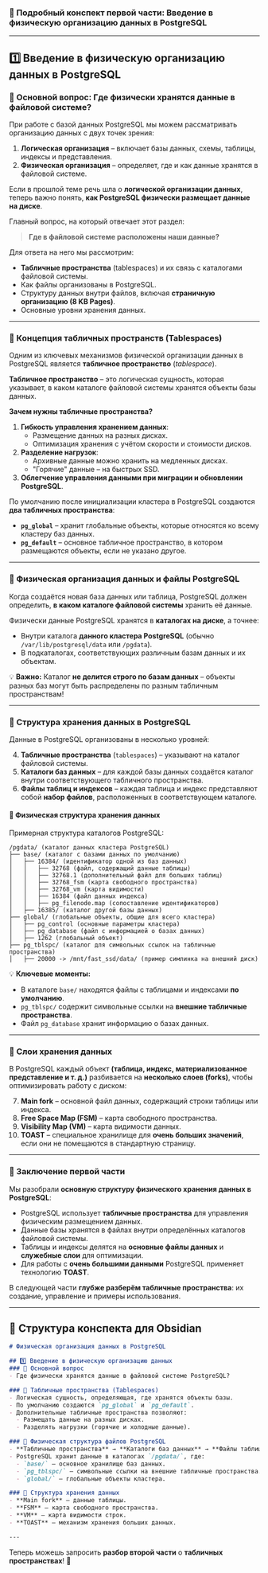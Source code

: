 ### **📌 Подробный конспект первой части: Введение в физическую организацию данных в PostgreSQL**

---

## **1️⃣ Введение в физическую организацию данных в PostgreSQL**

### **🔹 Основной вопрос: Где физически хранятся данные в файловой системе?**

При работе с базой данных PostgreSQL мы можем рассматривать организацию данных с двух точек зрения:

1. **Логическая организация** – включает базы данных, схемы, таблицы, индексы и представления.
2. **Физическая организация** – определяет, где и как данные хранятся в файловой системе.

Если в прошлой теме речь шла о **логической организации данных**, теперь важно понять, **как PostgreSQL физически размещает данные на диске**.

Главный вопрос, на который отвечает этот раздел:

> **Где в файловой системе расположены наши данные?**

Для ответа на него мы рассмотрим:

- **Табличные пространства** (tablespaces) и их связь с каталогами файловой системы.
- Как файлы организованы в PostgreSQL.
- Структуру данных внутри файлов, включая **страничную организацию (8 KB Pages)**.
- Основные уровни хранения данных.

---

### **🔹 Концепция табличных пространств (Tablespaces)**

Одним из ключевых механизмов физической организации данных в PostgreSQL является **табличное пространство** (_tablespace_).

**Табличное пространство** – это логическая сущность, которая указывает, в каком каталоге файловой системы хранятся объекты базы данных.

**Зачем нужны табличные пространства?**

1. **Гибкость управления хранением данных**:
    - Размещение данных на разных дисках.
    - Оптимизация хранения с учётом скорости и стоимости дисков.
2. **Разделение нагрузок**:
    - Архивные данные можно хранить на медленных дисках.
    - "Горячие" данные – на быстрых SSD.
3. **Облегчение управления данными при миграции и обновлении PostgreSQL**.

По умолчанию после инициализации кластера в PostgreSQL создаются **два табличных пространства**:

- **`pg_global`** – хранит глобальные объекты, которые относятся ко всему кластеру баз данных.
- **`pg_default`** – основное табличное пространство, в котором размещаются объекты, если не указано другое.

---

### **🔹 Физическая организация данных и файлы PostgreSQL**

Когда создаётся новая база данных или таблица, PostgreSQL должен определить, **в каком каталоге файловой системы** хранить её данные.

Физически данные PostgreSQL хранятся в **каталогах на диске**, а точнее:

- Внутри каталога **данного кластера PostgreSQL** (обычно `/var/lib/postgresql/data` или `/pgdata`).
- В подкаталогах, соответствующих различным базам данных и их объектам.

💡 **Важно:** Каталог **не делится строго по базам данных** – объекты разных баз могут быть распределены по разным табличным пространствам!

---

### **🔹 Структура хранения данных в PostgreSQL**

Данные в PostgreSQL организованы в несколько уровней:

4. **Табличные пространства** (`tablespaces`) – указывают на каталог файловой системы.
5. **Каталоги баз данных** – для каждой базы данных создаётся каталог внутри соответствующего табличного пространства.
6. **Файлы таблиц и индексов** – каждая таблица и индекс представляют собой **набор файлов**, расположенных в соответствующем каталоге.

#### 📁 **Физическая структура хранения данных**

Примерная структура каталогов PostgreSQL:

```
/pgdata/ (каталог данных кластера PostgreSQL)
├── base/ (каталог с базами данных по умолчанию)
│   ├── 16384/ (идентификатор одной из баз данных)
│   │   ├── 32768 (файл, содержащий данные таблицы)
│   │   ├── 32768.1 (дополнительный файл для больших таблиц)
│   │   ├── 32768_fsm (карта свободного пространства)
│   │   ├── 32768_vm (карта видимости)
│   │   ├── 16384 (файл данных индекса)
│   │   ├── pg_filenode.map (сопоставление идентификаторов)
│   ├── 16385/ (каталог другой базы данных)
├── global/ (глобальные объекты, общие для всего кластера)
│   ├── pg_control (основные параметры кластера)
│   ├── pg_database (файл с информацией о базах данных)
│   ├── 1262 (глобальный объект)
├── pg_tblspc/ (каталог для символьных ссылок на табличные пространства)
│   ├── 20000 -> /mnt/fast_ssd/data/ (пример симлинка на внешний диск)
```

💡 **Ключевые моменты:**

- В каталоге `base/` находятся файлы с таблицами и индексами **по умолчанию**.
- `pg_tblspc/` содержит символьные ссылки на **внешние табличные пространства**.
- Файл `pg_database` хранит информацию о базах данных.

---

### **🔹 Слои хранения данных**

В PostgreSQL каждый объект **(таблица, индекс, материализованное представление и т. д.)** разбивается на **несколько слоев (forks)**, чтобы оптимизировать работу с диском:

7. **Main fork** – основной файл данных, содержащий строки таблицы или индекса.
8. **Free Space Map (FSM)** – карта свободного пространства.
9. **Visibility Map (VM)** – карта видимости данных.
10. **TOAST** – специальное хранилище для **очень больших значений**, если они не помещаются в стандартную страницу.

---

### **🔹 Заключение первой части**

Мы разобрали **основную структуру физического хранения данных в PostgreSQL**:

- PostgreSQL использует **табличные пространства** для управления физическим размещением данных.
- Данные базы хранятся в файлах внутри определённых каталогов файловой системы.
- Таблицы и индексы делятся на **основные файлы данных** и **служебные слои** для оптимизации.
- Для работы с **очень большими данными** PostgreSQL применяет технологию **TOAST**.

В следующей части **глубже разберём табличные пространства**: их создание, управление и примеры использования.

---

## **📝 Структура конспекта для Obsidian**

```markdown
# Физическая организация данных в PostgreSQL

## 1️⃣ Введение в физическую организацию данных
### 🔹 Основной вопрос
- Где физически хранятся данные в файловой системе PostgreSQL?

### 🔹 Табличные пространства (Tablespaces)
- Логическая сущность, определяющая, где хранятся объекты базы.
- По умолчанию создаются `pg_global` и `pg_default`.
- Дополнительные табличные пространства позволяют:
  - Размещать данные на разных дисках.
  - Разделять нагрузки (горячие и холодные данные).

### 🔹 Физическая структура файлов PostgreSQL
- **Табличные пространства** → **Каталоги баз данных** → **Файлы таблиц и индексов**.
- PostgreSQL хранит данные в каталогах `/pgdata/`, где:
  - `base/` – основное хранилище баз данных.
  - `pg_tblspc/` – символьные ссылки на внешние табличные пространства.
  - `global/` – глобальные объекты кластера.

### 🔹 Структура хранения данных
- **Main fork** – данные таблицы.
- **FSM** – карта свободного пространства.
- **VM** – карта видимости строк.
- **TOAST** – механизм хранения больших данных.

---
```

Теперь можешь запросить **разбор второй части** о **табличных пространствах**! 🚀